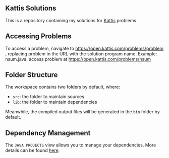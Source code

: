 ## Kattis Solutions

This is a repository containing my solutions for [Kattis](https://open.kattis.com) problems.

## Accessing Problems
To access a problem, navigate to https://open.kattis.com/problems/problem , replacing problem in the URL with the solution program name.
Example: nsum.java, access problem at https://open.kattis.com/problems/nsum 

## Folder Structure

The workspace contains two folders by default, where:

- `src`: the folder to maintain sources
- `lib`: the folder to maintain dependencies

Meanwhile, the compiled output files will be generated in the `bin` folder by default.

## Dependency Management

The `JAVA PROJECTS` view allows you to manage your dependencies. More details can be found [here](https://github.com/microsoft/vscode-java-dependency#manage-dependencies).

